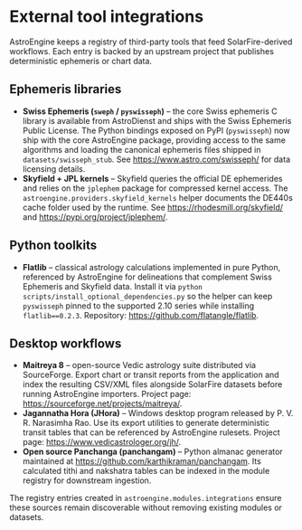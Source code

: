 # External tool integrations

AstroEngine keeps a registry of third-party tools that feed SolarFire-derived
workflows.  Each entry is backed by an upstream project that publishes
deterministic ephemeris or chart data.

## Ephemeris libraries

- **Swiss Ephemeris (`sweph` / `pyswisseph`)** – the core Swiss ephemeris C
  library is available from AstroDienst and ships with the Swiss Ephemeris
  Public License.  The Python bindings exposed on PyPI (`pyswisseph`) now ship
  with the core AstroEngine package, providing access to the same algorithms
  and loading the canonical ephemeris files shipped in `datasets/swisseph_stub`.
  See <https://www.astro.com/swisseph/> for data licensing details.
- **Skyfield + JPL kernels** – Skyfield queries the official DE ephemerides and
  relies on the `jplephem` package for compressed kernel access.  The
  `astroengine.providers.skyfield_kernels` helper documents the DE440s cache
  folder used by the runtime.  See <https://rhodesmill.org/skyfield/> and
  <https://pypi.org/project/jplephem/>.

## Python toolkits

- **Flatlib** – classical astrology calculations implemented in pure Python,
  referenced by AstroEngine for delineations that complement Swiss Ephemeris
  and Skyfield data.  Install it via
  `python scripts/install_optional_dependencies.py` so the helper can keep
  `pyswisseph` pinned to the supported 2.10 series while installing
  `flatlib==0.2.3`. Repository: <https://github.com/flatangle/flatlib>.

## Desktop workflows

- **Maitreya 8** – open-source Vedic astrology suite distributed via
  SourceForge.  Export chart or transit reports from the application and index
  the resulting CSV/XML files alongside SolarFire datasets before running
  AstroEngine importers.  Project page: <https://sourceforge.net/projects/maitreya/>.
- **Jagannatha Hora (JHora)** – Windows desktop program released by P. V. R.
  Narasimha Rao.  Use its export utilities to generate deterministic transit
  tables that can be referenced by AstroEngine rulesets.  Project page:
  <https://www.vedicastrologer.org/jh/>.
- **Open source Panchanga (panchangam)** – Python almanac generator maintained
  at <https://github.com/karthikraman/panchangam>.  Its calculated tithi and
  nakshatra tables can be indexed in the module registry for downstream
  ingestion.

The registry entries created in `astroengine.modules.integrations` ensure these
sources remain discoverable without removing existing modules or datasets.
